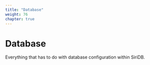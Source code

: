 ```yaml
---
title: "Database"
weight: 76
chapter: true
---
```


# Database

Everything that has to do with database configuration within SiriDB.